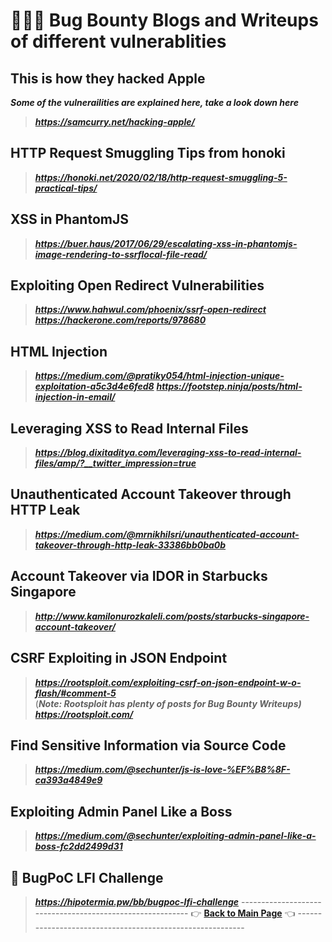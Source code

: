 # 👨🏻‍💻 Bug Bounty Blogs and Writeups of different vulnerablities
## This is how they hacked Apple
***Some of the vulnerailities are explained here, take a look down here***
> ***https://samcurry.net/hacking-apple/***
## HTTP Request Smuggling Tips from honoki
> ***https://honoki.net/2020/02/18/http-request-smuggling-5-practical-tips/***
## XSS in PhantomJS
> ***https://buer.haus/2017/06/29/escalating-xss-in-phantomjs-image-rendering-to-ssrflocal-file-read/***
## Exploiting Open Redirect Vulnerabilities
> ***https://www.hahwul.com/phoenix/ssrf-open-redirect***     
> ***https://hackerone.com/reports/978680***
## HTML Injection
> ***https://medium.com/@pratiky054/html-injection-unique-exploitation-a5c3d4e6fed8***
> ***https://footstep.ninja/posts/html-injection-in-email/***
## Leveraging XSS to Read Internal Files
> ***https://blog.dixitaditya.com/leveraging-xss-to-read-internal-files/amp/?__twitter_impression=true***
## Unauthenticated Account Takeover through HTTP Leak
> ***https://medium.com/@mrnikhilsri/unauthenticated-account-takeover-through-http-leak-33386bb0ba0b***
## Account Takeover via IDOR in Starbucks Singapore
> ***http://www.kamilonurozkaleli.com/posts/starbucks-singapore-account-takeover/***
## CSRF Exploiting in JSON Endpoint
> ***https://rootsploit.com/exploiting-csrf-on-json-endpoint-w-o-flash/#comment-5***      
(***Note: Rootsploit has plenty of posts for Bug Bounty Writeups)***      
> ***https://rootsploit.com/*** 
## Find Sensitive Information via Source Code
> ***https://medium.com/@sechunter/js-is-love-%EF%B8%8F-ca393a4849e9***
## Exploiting Admin Panel Like a Boss
> ***https://medium.com/@sechunter/exploiting-admin-panel-like-a-boss-fc2dd2499d31***
## 🐞 BugPoC LFI Challenge
> ***https://hipotermia.pw/bb/bugpoc-lfi-challenge***
---------------------------------------------------------- 👉 **[Back to Main Page](https://github.com/thevillagehacker/Bug-Hunting)** 👈 ----------------------------------------------------------
